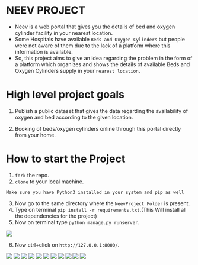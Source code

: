 # NEEV PROJECT

* Neev is a web portal that gives you the details of bed and oxygen cylinder facility in your nearest location.
* Some Hospitals have available ```Beds and Oxygen Cylinders``` but people were not aware of them due to the lack of a platform where this information is available.​
* So, this project aims to give an idea regarding the problem in the form of a platform which organizes and shows the details of available Beds and Oxygen Cylinders supply in your ```nearest location.```

# High level project goals

1. Publish a public dataset that gives the data regarding the availability of oxygen and bed according to the given location.

2. Booking of beds/oxygen cylinders online through this portal directly from your home.

# How to start the Project

1. ```fork``` the repo.
2. ```clone``` to your local machine.

```Make sure you have Python3 installed in your system and pip as well```

3. Now go to the same directory where the ```NeevProject Folder``` is present.
4. Type on terminal ```pip install -r requirements.txt```.(This Will install all the dependencies for the project)
5. Now on terminal type ```python manage.py runserver```.

<img src="extrafiles/images/terminal.png">

6. Now ctrl+click on  ```http://127.0.0.1:8000/```.

<img src="extrafiles/images/img1.png">

<img src="extrafiles/images/img2.png">

<img src="extrafiles/images/img3.png">

<img src="extrafiles/images/img4.png">

<img src="extrafiles/images/img5.png">

<img src="extrafiles/images/img6.png">

<img src="extrafiles/images/img7.png">

<img src="extrafiles/images/img8.png">

<img src="extrafiles/images/img9.png">

<img src="extrafiles/images/img10.png">

<img src="extrafiles/images/img11.png">

